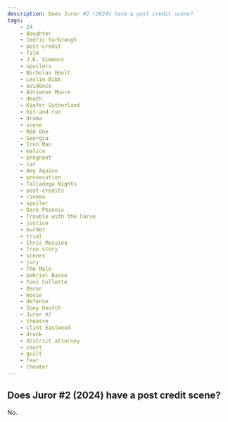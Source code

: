 ```yaml
---
description: Does Juror #2 (2024) have a post credit scene?
tags: 
    - 24
    - daughter
    - Cedric Yarbrough
    - post-credit
    - film
    - J.K. Simmons
    - spoilers
    - Nicholas Hoult
    - Leslie Bibb
    - evidence
    - Adrienne Moore
    - death
    - Kiefer Sutherland
    - hit-and-run
    - drama
    - scene
    - Red One
    - Georgia
    - Iron Man
    - malice
    - pregnant
    - car
    - Amy Aquino
    - prosecution
    - Talladega Nights
    - post-credits
    - cinema
    - spoiler
    - Dark Phoenix
    - Trouble with the Curve
    - justice
    - murder
    - trial
    - Chris Messina
    - true story
    - scenes
    - jury
    - The Mule
    - Gabriel Basso
    - Toni Collette
    - Oscar
    - movie
    - defense
    - Zoey Deutch
    - Juror #2
    - theatre
    - Clint Eastwood
    - drunk
    - district attorney
    - court
    - guilt
    - fear
    - theater
---
```


## Does Juror #2 (2024) have a post credit scene?

No.

